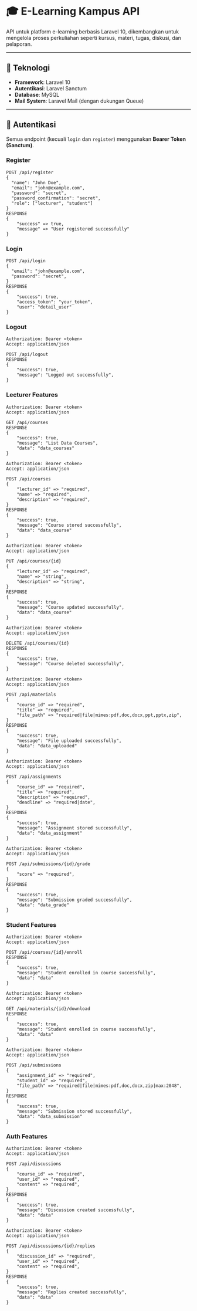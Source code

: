 # 🎓 E-Learning Kampus API

API untuk platform e-learning berbasis Laravel 10, dikembangkan untuk mengelola proses perkuliahan seperti kursus, materi, tugas, diskusi, dan pelaporan.

---

## 🚀 Teknologi

-   **Framework**: Laravel 10
-   **Autentikasi**: Laravel Sanctum
-   **Database**: MySQL
-   **Mail System**: Laravel Mail (dengan dukungan Queue)

---

## 🔐 Autentikasi

Semua endpoint (kecuali `login` dan `register`) menggunakan **Bearer Token (Sanctum)**.

### **Register**

```http
POST /api/register
{
  "name": "John Doe",
  "email": "john@example.com",
  "password": "secret",
  "password_confirmation": "secret",
  "role": ["lecturer", "student"]
}
RESPONSE
{
    "success" => true,
    "message" => "User registered successfully"
}
```

### **Login**

```http
POST /api/login
{
  "email": "john@example.com",
  "password": "secret",
}
RESPONSE
{
    "success": true,
    "access_token": "your_token",
    "user": "detail_user"
}
```

### **Logout**

```http
Authorization: Bearer <token>
Accept: application/json

POST /api/logout
RESPONSE
{
    "success": true,
    "message": "Logged out successfully",
}
```

### **Lecturer Features**

```http
Authorization: Bearer <token>
Accept: application/json

GET /api/courses
RESPONSE
{
    "success": true,
    "message": "List Data Courses",
    "data": "data_courses"
}
```

```http
Authorization: Bearer <token>
Accept: application/json

POST /api/courses
{
    "lecturer_id" => "required",
    "name" => "required",
    "description" => "required",
}
RESPONSE
{
    "success": true,
    "message": "Course stored successfully",
    "data": "data_course"
}
```

```http
Authorization: Bearer <token>
Accept: application/json

PUT /api/courses/{id}
{
    "lecturer_id" => "required",
    "name" => "string",
    "description" => "string",
}
RESPONSE
{
    "success": true,
    "message": "Course updated successfully",
    "data": "data_course"
}
```

```http
Authorization: Bearer <token>
Accept: application/json

DELETE /api/courses/{id}
RESPONSE
{
    "success": true,
    "message": "Course deleted successfully",
}
```

```http
Authorization: Bearer <token>
Accept: application/json

POST /api/materials
{
    "course_id" => "required",
    "title" => "required",
    "file_path" => "required|file|mimes:pdf,doc,docx,ppt,pptx,zip",
}
RESPONSE
{
    "success": true,
    "message": "File uploaded successfully",
    "data": "data_uploaded"
}
```

```http
Authorization: Bearer <token>
Accept: application/json

POST /api/assignments
{
    "course_id" => "required",
    "title" => "required",
    "description" => "required",
    "deadline" => "required|date",
}
RESPONSE
{
    "success": true,
    "message": "Assignment stored successfully",
    "data": "data_assignment"
}
```

```http
Authorization: Bearer <token>
Accept: application/json

POST /api/submissions/{id}/grade
{
    "score" => "required",
}
RESPONSE
{
    "success": true,
    "message": "Submission graded successfully",
    "data": "data_grade"
}
```

### **Student Features**

```http
Authorization: Bearer <token>
Accept: application/json

POST /api/courses/{id}/enroll
RESPONSE
{
    "success": true,
    "message": "Student enrolled in course successfully",
    "data": "data"
}
```

```http
Authorization: Bearer <token>
Accept: application/json

GET /api/materials/{id}/download
RESPONSE
{
    "success": true,
    "message": "Student enrolled in course successfully",
    "data": "data"
}
```

```http
Authorization: Bearer <token>
Accept: application/json

POST /api/submissions
{
    "assignment_id" => "required",
    "student_id" => "required",
    "file_path" => "required|file|mimes:pdf,doc,docx,zip|max:2048",
}
RESPONSE
{
    "success": true,
    "message": "Submission stored successfully",
    "data": "data_submission"
}
```

### **Auth Features**

```http
Authorization: Bearer <token>
Accept: application/json

POST /api/discussions
{
    "course_id" => "required",
    "user_id" => "required",
    "content" => "required",
}
RESPONSE
{
    "success": true,
    "message": "Discussion created successfully",
    "data": "data"
}
```

```http
Authorization: Bearer <token>
Accept: application/json

POST /api/discussions/{id}/replies
{
    "discussion_id" => "required",
    "user_id" => "required",
    "content" => "required",
}
RESPONSE
{
    "success": true,
    "message": "Replies created successfully",
    "data": "data"
}
```
